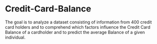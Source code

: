 # Credit-Card-Balance
The goal is to analyze a dataset consisting of information from 400 credit card holders and to comprehend which factors influence the Credit Card Balance of a cardholder and to predict the average Balance of a given individual.
